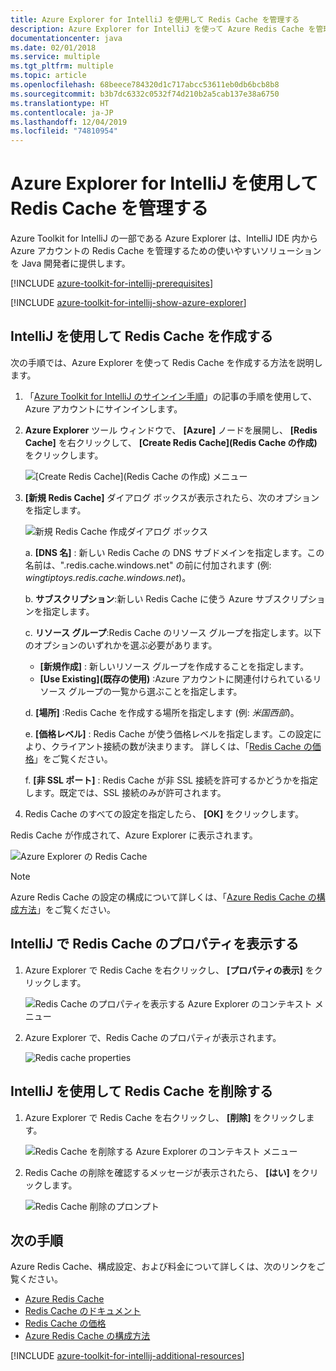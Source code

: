 ```yaml
---
title: Azure Explorer for IntelliJ を使用して Redis Cache を管理する
description: Azure Explorer for IntelliJ を使って Azure Redis Cache を管理する方法について説明します。
documentationcenter: java
ms.date: 02/01/2018
ms.service: multiple
ms.tgt_pltfrm: multiple
ms.topic: article
ms.openlocfilehash: 68beece784320d1c717abcc53611eb0db6bcb8b8
ms.sourcegitcommit: b3b7dc6332c0532f74d210b2a5cab137e38a6750
ms.translationtype: HT
ms.contentlocale: ja-JP
ms.lasthandoff: 12/04/2019
ms.locfileid: "74810954"
---
```

# <a name="managing-redis-caches-using-the-azure-explorer-for-intellij"></a>Azure Explorer for IntelliJ を使用して Redis Cache を管理する

Azure Toolkit for IntelliJ の一部である Azure Explorer は、IntelliJ IDE 内から Azure アカウントの Redis Cache を管理するための使いやすいソリューションを Java 開発者に提供します。

[!INCLUDE [azure-toolkit-for-intellij-prerequisites](../includes/azure-toolkit-for-intellij-prerequisites.md)]

[!INCLUDE [azure-toolkit-for-intellij-show-azure-explorer](../includes/azure-toolkit-for-intellij-show-azure-explorer.md)]

## <a name="create-a-redis-cache-by-using-intellij"></a>IntelliJ を使用して Redis Cache を作成する

次の手順では、Azure Explorer を使って Redis Cache を作成する方法を説明します。

1. 「[Azure Toolkit for IntelliJ のサインイン手順]」の記事の手順を使用して、Azure アカウントにサインインします。

1. **Azure Explorer** ツール ウィンドウで、 **[Azure]** ノードを展開し、 **[Redis Cache]** を右クリックして、 **[Create Redis Cache]\(Redis Cache の作成\)** をクリックします。

   ![[Create Redis Cache]\(Redis Cache の作成\) メニュー][CR01]

1. **[新規 Redis Cache]** ダイアログ ボックスが表示されたら、次のオプションを指定します。

   ![新規 Redis Cache 作成ダイアログ ボックス][CR02]

   a. **[DNS 名]** : 新しい Redis Cache の DNS サブドメインを指定します。この名前は、".redis.cache.windows.net" の前に付加されます (例: *wingtiptoys.redis.cache.windows.net*)。

   b. **サブスクリプション**:新しい Redis Cache に使う Azure サブスクリプションを指定します。

   c. **リソース グループ**:Redis Cache のリソース グループを指定します。以下のオプションのいずれかを選ぶ必要があります。 
      * **[新規作成]** : 新しいリソース グループを作成することを指定します。 
      * **[Use Existing]\(既存の使用\)** :Azure アカウントに関連付けられているリソース グループの一覧から選ぶことを指定します。 

   d. **[場所]** :Redis Cache を作成する場所を指定します (例: *米国西部*)。

   e. **[価格レベル]** : Redis Cache が使う価格レベルを指定します。この設定により、クライアント接続の数が決まります。 詳しくは、「[Redis Cache の価格]」をご覧ください。

   f. **[非 SSL ポート]** : Redis Cache が非 SSL 接続を許可するかどうかを指定します。既定では、SSL 接続のみが許可されます。

1. Redis Cache のすべての設定を指定したら、 **[OK]** をクリックします。

Redis Cache が作成されて、Azure Explorer に表示されます。

   ![Azure Explorer の Redis Cache][CR03]

> [!NOTE]
>
> Azure Redis Cache の設定の構成について詳しくは、「[Azure Redis Cache の構成方法]」をご覧ください。
>

## <a name="display-the-properties-for-your-redis-cache-in-intellij"></a>IntelliJ で Redis Cache のプロパティを表示する

1. Azure Explorer で Redis Cache を右クリックし、 **[プロパティの表示]** をクリックします。

   ![Redis Cache のプロパティを表示する Azure Explorer のコンテキスト メニュー][SP01]

1. Azure Explorer で、Redis Cache のプロパティが表示されます。

   ![Redis cache properties][SP02]

## <a name="delete-your-redis-cache-by-using-intellij"></a>IntelliJ を使用して Redis Cache を削除する

1. Azure Explorer で Redis Cache を右クリックし、 **[削除]** をクリックします。

   ![Redis Cache を削除する Azure Explorer のコンテキスト メニュー][DE01]

1. Redis Cache の削除を確認するメッセージが表示されたら、 **[はい]** をクリックします。

   ![Redis Cache 削除のプロンプト][DE02]

## <a name="next-steps"></a>次の手順

Azure Redis Cache、構成設定、および料金について詳しくは、次のリンクをご覧ください。

* [Azure Redis Cache]
* [Redis Cache のドキュメント]
* [Redis Cache の価格]
* [Azure Redis Cache の構成方法]

[!INCLUDE [azure-toolkit-for-intellij-additional-resources](../includes/azure-toolkit-for-intellij-additional-resources.md)]

<!-- URL List -->

[Redis Cache の価格]: https://azure.microsoft.com/pricing/details/cache/
[Azure Redis Cache]: https://azure.microsoft.com/services/cache/
[Redis Cache のドキュメント]: /azure/redis-cache
[Azure Redis Cache の構成方法]: /azure/redis-cache/cache-configure
[Azure Toolkit for IntelliJ のサインイン手順]: ./azure-toolkit-for-intellij-sign-in-instructions.md

<!-- IMG List -->

[CR01]: media/azure-toolkit-for-intellij-managing-redis-caches-using-azure-explorer/CR01.png
[CR02]: media/azure-toolkit-for-intellij-managing-redis-caches-using-azure-explorer/CR02.png
[CR03]: media/azure-toolkit-for-intellij-managing-redis-caches-using-azure-explorer/CR03.png

[SP01]: media/azure-toolkit-for-intellij-managing-redis-caches-using-azure-explorer/SP01.png
[SP02]: media/azure-toolkit-for-intellij-managing-redis-caches-using-azure-explorer/SP02.png

[DE01]: media/azure-toolkit-for-intellij-managing-redis-caches-using-azure-explorer/DE01.png
[DE02]: media/azure-toolkit-for-intellij-managing-redis-caches-using-azure-explorer/DE02.png
